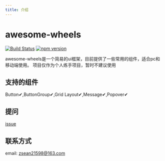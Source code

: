 ```yaml
---
title: 介绍
---
```


# awesome-wheels

[![Build Status](https://www.travis-ci.org/zhouhuan327/awesome-wheels.svg?branch=master)](https://www.travis-ci.org/zhouhuan327/awesome-wheels)
[![npm version](https://badge.fury.io/js/awesome-wheels.svg)](https://badge.fury.io/js/awesome-wheels)

awesome-wheels是一个简易的ui框架，目前提供了一些常用的组件，适合pc和移动端使用。
项目仅作为个人练手项目，暂时不建议使用

## 支持的组件
 Button✔,ButtonGroup✔,Grid Layout✔,Message✔,Popover✔
 
## 提问
 [issue](https://github.com/zhouhuan327/awesome-wheels/issues)
 
## 联系方式
 email: zsean21598@163.com